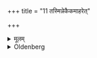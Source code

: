 +++
title = "11 तस्मिन्नेकैकमाहरेत्"

+++

<details><summary>मूलम्</summary>

तस्मिन्नेकैकमाहरेत् ११
</details>

<details><summary>Oldenberg</summary>

11. On that (grass) he should place the sacrificial implements, one by one.
</details>
